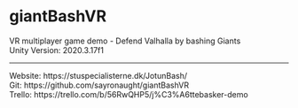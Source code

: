# giantBashVR
VR multiplayer game demo - Defend Valhalla by bashing Giants
<br>Unity Version: 2020.3.17f1
<hr>Website: https://stuspecialisterne.dk/JotunBash/
<br>Git: https://github.com/sayronaught/giantBashVR
<br>Trello: https://trello.com/b/56RwQHP5/j%C3%A6ttebasker-demo

